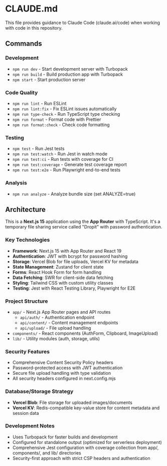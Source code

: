 # CLAUDE.md

This file provides guidance to Claude Code (claude.ai/code) when working with code in this repository.

## Commands

### Development
- `npm run dev` - Start development server with Turbopack
- `npm run build` - Build production app with Turbopack  
- `npm start` - Start production server

### Code Quality
- `npm run lint` - Run ESLint
- `npm run lint:fix` - Fix ESLint issues automatically
- `npm run type-check` - Run TypeScript type checking
- `npm run format` - Format code with Prettier
- `npm run format:check` - Check code formatting

### Testing
- `npm test` - Run Jest tests
- `npm run test:watch` - Run Jest in watch mode
- `npm run test:ci` - Run tests with coverage for CI
- `npm run test:coverage` - Generate test coverage report
- `npm run test:e2e` - Run Playwright end-to-end tests

### Analysis
- `npm run analyze` - Analyze bundle size (set ANALYZE=true)

## Architecture

This is a **Next.js 15** application using the **App Router** with TypeScript. It's a temporary file sharing service called "Dropit" with password authentication.

### Key Technologies
- **Framework**: Next.js 15 with App Router and React 19
- **Authentication**: JWT with bcrypt for password hashing
- **Storage**: Vercel Blob for file uploads, Vercel KV for metadata
- **State Management**: Zustand for client state
- **Forms**: React Hook Form for form handling
- **Data Fetching**: SWR for client-side data fetching
- **Styling**: Tailwind CSS with custom utility classes
- **Testing**: Jest with React Testing Library, Playwright for E2E

### Project Structure
- `app/` - Next.js App Router pages and API routes
  - `api/auth/` - Authentication endpoint
  - `api/content/` - Content management endpoints  
  - `api/upload/` - File upload handling
- `components/` - React components (AuthForm, Clipboard, ImageUpload)
- `lib/` - Utility modules (auth, storage, utils)

### Security Features
- Comprehensive Content Security Policy headers
- Password-protected access with JWT authentication
- Secure file upload handling with type validation
- All security headers configured in next.config.mjs

### Database/Storage Strategy
- **Vercel Blob**: File storage for uploaded images/documents
- **Vercel KV**: Redis-compatible key-value store for content metadata and session data

### Development Notes
- Uses Turbopack for faster builds and development
- Configured for standalone output (optimized for serverless deployment)
- Comprehensive Jest configuration with coverage collection from app/, components/, and lib/ directories
- Security-first approach with strict CSP headers and authentication
